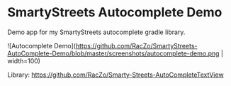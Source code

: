 # SmartyStreets Autocomplete Demo

Demo app for my SmartyStreets autocomplete gradle library.

![Autocomplete Demo](https://github.com/RacZo/SmartyStreets-AutoComplete-Demo/blob/master/screenshots/autocomplete-demo.png | width=100)

Library: https://github.com/RacZo/Smarty-Streets-AutoCompleteTextView

